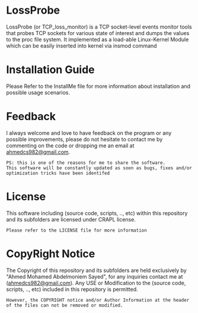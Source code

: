 # LossProbe
LossProbe (or TCP_loss_monitor) is a TCP socket-level events monitor tools that probes TCP sockets for various state of interest and dumps the values to the proc file system. It implemented as a load-able Linux-Kernel Module which can be easily inserted into kernel via insmod command

# Installation Guide
Please Refer to the InstallMe file for more information about installation and possible usage scenarios.

# Feedback
I always welcome and love to have feedback on the program or any possible improvements, please do not hesitate to contact me by commenting on the code or dropping me an email at ahmedcs982@gmail.com.  
```
PS: this is one of the reasons for me to share the software.
This software will be constantly updated as soon as bugs, fixes and/or optimization tricks have been identifed
```

# License
This software including (source code, scripts, .., etc) within this repository and its subfolders are licensed under CRAPL license.
```
Please refer to the LICENSE file for more information
```

# CopyRight Notice
The Copyright of this repository and its subfolders are held exclusively by "Ahmed Mohamed Abdelmoniem Sayed", for any inquiries contact me at (ahmedcs982@gmail.com).
Any USE or Modification to the (source code, scripts, .., etc) included in this repository is permitted.
```
However, the COPYRIGHT notice and/or Author Information at the header of the files can not be removed or modified.
```
